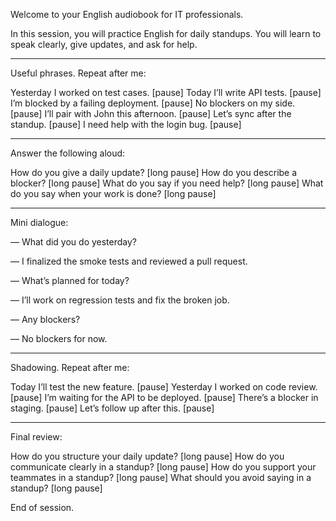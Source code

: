 Welcome to your English audiobook for IT professionals.

In this session, you will practice English for daily standups. You will learn to speak clearly, give updates, and ask for help.


---

Useful phrases. Repeat after me:

Yesterday I worked on test cases. [pause]
Today I’ll write API tests. [pause]
I’m blocked by a failing deployment. [pause]
No blockers on my side. [pause]
I’ll pair with John this afternoon. [pause]
Let’s sync after the standup. [pause]
I need help with the login bug. [pause]


---

Answer the following aloud:

How do you give a daily update? [long pause]
How do you describe a blocker? [long pause]
What do you say if you need help? [long pause]
What do you say when your work is done? [long pause]


---

Mini dialogue:

— What did you do yesterday?

— I finalized the smoke tests and reviewed a pull request.

— What’s planned for today?

— I’ll work on regression tests and fix the broken job.

— Any blockers?

— No blockers for now.


---

Shadowing. Repeat after me:

Today I’ll test the new feature. [pause]
Yesterday I worked on code review. [pause]
I’m waiting for the API to be deployed. [pause]
There’s a blocker in staging. [pause]
Let’s follow up after this. [pause]


---

Final review:

How do you structure your daily update? [long pause]
How do you communicate clearly in a standup? [long pause]
How do you support your teammates in a standup? [long pause]
What should you avoid saying in a standup? [long pause]

End of session.

